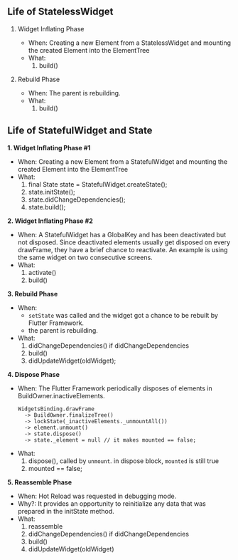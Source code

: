 ## Life of StatelessWidget
1. Widget Inflating Phase
   - When: Creating a new Element from a StatelessWidget and mounting the created Element into the ElementTree
   - What:
      1. build()
      
2. Rebuild Phase
   - When: The parent is rebuilding.
   - What: 
      1. build()


## Life of StatefulWidget and State
**1. Widget Inflating Phase #1**
  - When: Creating a new Element from a StatefulWidget and mounting the created Element into the ElementTree
  - What:
    1. final State state = StatefulWidget.createState();
    2. state.initState();
    3. state.didChangeDependencies();
    4. state.build();
   
**2. Widget Inflating Phase #2**
  - When: A StatefulWidget has a GlobalKey and has been deactivated but not disposed. Since deactivated elements usually get disposed on every drawFrame, they have a brief chance to reactivate. An example is using the same widget on two consecutive screens.
  - What:
    1. activate()
    2. build()
     
**3. Rebuild Phase**
  - When:
    - `setState` was called and the widget got a chance to be rebuilt by Flutter Framework.
    - the parent is rebuilding.
  - What:
    1. didChangeDependencies() if didChangeDependencies
    2. build()
    3. didUpdateWidget(oldWidget);
   
**4. Dispose Phase**
  - When: The Flutter Framework periodically disposes of elements in BuildOwner.inactiveElements.
    ```
    WidgetsBinding.drawFrame
      -> BuildOwner.finalizeTree() 
      -> lockState(_inactiveElements._unmountAll())
      -> element.unmount()
      -> state.dispose()
      -> state._element = null // it makes mounted == false;
    ```
  - What:
      1. dispose(), called by `unmount`. in dispose block, `mounted` is still true
      2. mounted == false; 
      
**5. Reassemble Phase**
  - When: Hot Reload was requested in debugging mode.
  - Why?: It provides an opportunity to reinitialize any data that was prepared in the initState method.
  - What:
      1. reassemble
      1. didChangeDependencies() if didChangeDependencies
      2. build()
      3. didUpdateWidget(oldWidget)